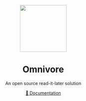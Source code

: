 <p align="center">
<img src="https://avatars.githubusercontent.com/u/70113176?s=400&u=506b21d9f019f3160963c010ef363667fb24c7c9&v=4" height="150">
</p>

<h1 align="center">
Omnivore
</h1>
<p align="center">
An open source read-it-later solution 
</p>
<p align="center">
 <a href="https://docs.omnivore.app/">📜 Documentation</a>
</p>
<br>
